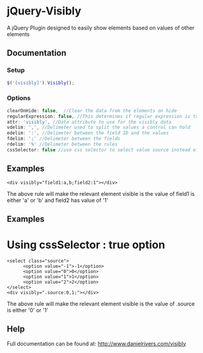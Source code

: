 jQuery-Visibly
==============

A jQuery Plugin designed to easily show elements based on values of other elements

## Documentation

### Setup
```javascript
$('[visibly]').Visibly();
```


### Options
```javascript
clearOnHide: false,  //Clear the data from the elements on hide
regularExpression: false, //This determines if regular expression is to be used for the test
attr: 'visibly', //Data attribute to use for the visibly data
vdelim: ',', //Delimeter used to split the values a control can hold
edelim: ':', //Delimeter between the field ID and the values
fdelim: ';' //Delimeter between the fields
rdelim: '%' //Delimeter between the rules
cssSelector: false //use css selector to select value source instead of input name or id selector eg ".className:value"

```

## Examples

``` 
<div visibly="field1:a,b;field2:1"></div> 
```
The above rule will make the relevant element visible is the value of field1 is either 'a' or 'b' and field2 has value of '1'


## Examples

# Using cssSelector : true option
``` 
<select class="source">
	  <option value="-1">-1</option>
	  <option value="0">0</option>
	  <option value="1">1</option>
	  <option value="2">2</option>
</select>
<div visibly=".source:0,1;"></div>
```
The above rule will make the relevant element visible is the value of .source is either '0' or '1'


## Help
Full documentation can be found at: http://www.danielrivers.com/visibly